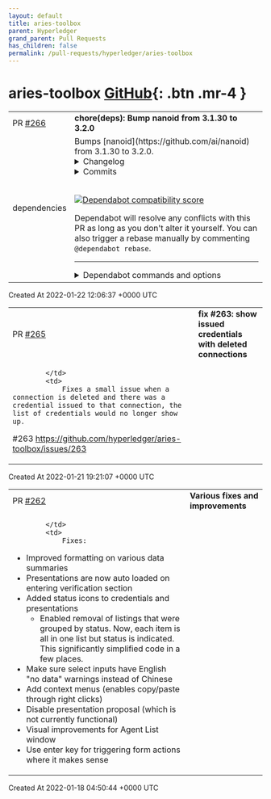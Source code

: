 ```yaml
---
layout: default
title: aries-toolbox
parent: Hyperledger
grand_parent: Pull Requests
has_children: false
permalink: /pull-requests/hyperledger/aries-toolbox
---
```


# aries-toolbox <span class="fs-3 right-align">[GitHub](https://github.com/hyperledger/aries-toolbox){: .btn .mr-4 }</span>


<div>
    <table>
        <tr>
            <td>
                PR <a href="https://github.com/hyperledger/aries-toolbox/pull/266" class=".btn">#266</a>
            </td>
            <td>
                <b>
                    chore(deps): Bump nanoid from 3.1.30 to 3.2.0
                </b>
            </td>
        </tr>
        <tr>
            <td>
                <span class="chip">dependencies</span>
            </td>
            <td>
                Bumps [nanoid](https://github.com/ai/nanoid) from 3.1.30 to 3.2.0.
<details>
<summary>Changelog</summary>
<p><em>Sourced from <a href="https://github.com/ai/nanoid/blob/main/CHANGELOG.md">nanoid's changelog</a>.</em></p>
<blockquote>
<h1>Change Log</h1>
<p>This project adheres to <a href="http://semver.org/">Semantic Versioning</a>.</p>
<h2>3.2</h2>
<ul>
<li>Added <code>--size</code> and <code>--alphabet</code> arguments to binary (by Vitaly Baev).</li>
</ul>
<h2>3.1.32</h2>
<ul>
<li>Reduced <code>async</code> exports size (by Artyom Arutyunyan).</li>
<li>Moved from Jest to uvu (by Vitaly Baev).</li>
</ul>
<h2>3.1.31</h2>
<ul>
<li>Fixed collision vulnerability on object in <code>size</code> (by Artyom Arutyunyan).</li>
</ul>
</blockquote>
</details>
<details>
<summary>Commits</summary>
<ul>
<li><a href="https://github.com/ai/nanoid/commit/23b136929a6d58f32e31b269534a3ce3f680a086"><code>23b1369</code></a> Release 3.2 version</li>
<li><a href="https://github.com/ai/nanoid/commit/967788efce880960512f969a56f8f22f3fc20bae"><code>967788e</code></a> Remove TS test tools</li>
<li><a href="https://github.com/ai/nanoid/commit/27eaa90cd207a7782bbcf17343092ae87dd62164"><code>27eaa90</code></a> Simplify new binary tool</li>
<li><a href="https://github.com/ai/nanoid/commit/a9d91239931dc77506381874826d297aee71d6ef"><code>a9d9123</code></a> Update dependencies</li>
<li><a href="https://github.com/ai/nanoid/commit/32b9bdaab1fbc28576b17de8516164ce0360f292"><code>32b9bda</code></a> Allows passing size or custom alphabet via cli as args (<a href="https://github-redirect.dependabot.com/ai/nanoid/issues/334">#334</a>)</li>
<li><a href="https://github.com/ai/nanoid/commit/246d5f87b6b34e23b5e401bdf3da1f80c810ac4c"><code>246d5f8</code></a> Update vite</li>
<li><a href="https://github.com/ai/nanoid/commit/afdf9c92b41427f35476fbe14b5af5d73dd7fbdb"><code>afdf9c9</code></a> doc: Fixed Typo (<a href="https://github-redirect.dependabot.com/ai/nanoid/issues/335">#335</a>)</li>
<li><a href="https://github.com/ai/nanoid/commit/90a446fef3ecaac78e5af2ea01025c4f40182e2b"><code>90a446f</code></a> Update benchmark results</li>
<li><a href="https://github.com/ai/nanoid/commit/8ba2319b579895cc1f9060b9946a44852f97c509"><code>8ba2319</code></a> bench: add <code>@​napi-rs/uuid</code> v4 (<a href="https://github-redirect.dependabot.com/ai/nanoid/issues/333">#333</a>)</li>
<li><a href="https://github.com/ai/nanoid/commit/f4257780ece488734a65c176e80c2fd8ab6aab8e"><code>f425778</code></a> Release 3.1.32 version</li>
<li>Additional commits viewable in <a href="https://github.com/ai/nanoid/compare/3.1.30...3.2.0">compare view</a></li>
</ul>
</details>
<br />


[![Dependabot compatibility score](https://dependabot-badges.githubapp.com/badges/compatibility_score?dependency-name=nanoid&package-manager=npm_and_yarn&previous-version=3.1.30&new-version=3.2.0)](https://docs.github.com/en/github/managing-security-vulnerabilities/about-dependabot-security-updates#about-compatibility-scores)

Dependabot will resolve any conflicts with this PR as long as you don't alter it yourself. You can also trigger a rebase manually by commenting `@dependabot rebase`.

[//]: # (dependabot-automerge-start)
[//]: # (dependabot-automerge-end)

---

<details>
<summary>Dependabot commands and options</summary>
<br />

You can trigger Dependabot actions by commenting on this PR:
- `@dependabot rebase` will rebase this PR
- `@dependabot recreate` will recreate this PR, overwriting any edits that have been made to it
- `@dependabot merge` will merge this PR after your CI passes on it
- `@dependabot squash and merge` will squash and merge this PR after your CI passes on it
- `@dependabot cancel merge` will cancel a previously requested merge and block automerging
- `@dependabot reopen` will reopen this PR if it is closed
- `@dependabot close` will close this PR and stop Dependabot recreating it. You can achieve the same result by closing it manually
- `@dependabot ignore this major version` will close this PR and stop Dependabot creating any more for this major version (unless you reopen the PR or upgrade to it yourself)
- `@dependabot ignore this minor version` will close this PR and stop Dependabot creating any more for this minor version (unless you reopen the PR or upgrade to it yourself)
- `@dependabot ignore this dependency` will close this PR and stop Dependabot creating any more for this dependency (unless you reopen the PR or upgrade to it yourself)
- `@dependabot use these labels` will set the current labels as the default for future PRs for this repo and language
- `@dependabot use these reviewers` will set the current reviewers as the default for future PRs for this repo and language
- `@dependabot use these assignees` will set the current assignees as the default for future PRs for this repo and language
- `@dependabot use this milestone` will set the current milestone as the default for future PRs for this repo and language

You can disable automated security fix PRs for this repo from the [Security Alerts page](https://github.com/hyperledger/aries-toolbox/network/alerts).

</details>
            </td>
        </tr>
    </table>
    <div class="right-align">
        Created At 2022-01-22 12:06:37 +0000 UTC
    </div>
</div>

<div>
    <table>
        <tr>
            <td>
                PR <a href="https://github.com/hyperledger/aries-toolbox/pull/265" class=".btn">#265</a>
            </td>
            <td>
                <b>
                    fix #263: show issued credentials with deleted connections
                </b>
            </td>
        </tr>
        <tr>
            <td>
                
            </td>
            <td>
                Fixes a small issue when a connection is deleted and there was a credential issued to that connection, the list of credentials would no longer show up.
#263 https://github.com/hyperledger/aries-toolbox/issues/263
            </td>
        </tr>
    </table>
    <div class="right-align">
        Created At 2022-01-21 19:21:07 +0000 UTC
    </div>
</div>

<div>
    <table>
        <tr>
            <td>
                PR <a href="https://github.com/hyperledger/aries-toolbox/pull/262" class=".btn">#262</a>
            </td>
            <td>
                <b>
                    Various fixes and improvements
                </b>
            </td>
        </tr>
        <tr>
            <td>
                
            </td>
            <td>
                Fixes:

- Improved formatting on various data summaries
- Presentations are now auto loaded on entering verification section
- Added status icons to credentials and presentations
  - Enabled removal of listings that were grouped by status. Now, each item is all in one list but status is indicated. This significantly simplified code in a few places.
- Make sure select inputs have English "no data" warnings instead of Chinese
- Add context menus (enables copy/paste through right clicks)
- Disable presentation proposal (which is not currently functional)
- Visual improvements for Agent List window
- Use enter key for triggering form actions where it makes sense
            </td>
        </tr>
    </table>
    <div class="right-align">
        Created At 2022-01-18 04:50:44 +0000 UTC
    </div>
</div>

